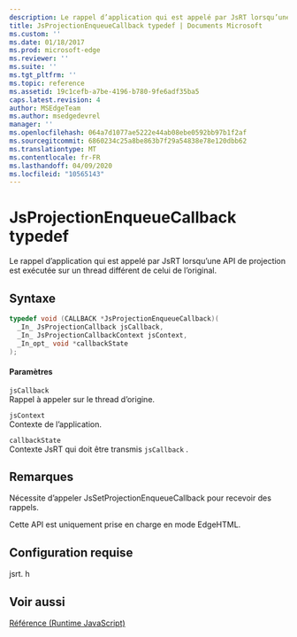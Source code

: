 ```yaml
---
description: Le rappel d’application qui est appelé par JsRT lorsqu’une API de projection est exécutée sur un thread différent de celui de l’original.
title: JsProjectionEnqueueCallback typedef | Documents Microsoft
ms.custom: ''
ms.date: 01/18/2017
ms.prod: microsoft-edge
ms.reviewer: ''
ms.suite: ''
ms.tgt_pltfrm: ''
ms.topic: reference
ms.assetid: 19c1cefb-a7be-4196-b780-9fe6adf35ba5
caps.latest.revision: 4
author: MSEdgeTeam
ms.author: msedgedevrel
manager: ''
ms.openlocfilehash: 064a7d1077ae5222e44ab08ebe0592bb97b1f2af
ms.sourcegitcommit: 6860234c25a8be863b7f29a54838e78e120dbb62
ms.translationtype: MT
ms.contentlocale: fr-FR
ms.lasthandoff: 04/09/2020
ms.locfileid: "10565143"
---
```

# JsProjectionEnqueueCallback typedef
Le rappel d’application qui est appelé par JsRT lorsqu’une API de projection est exécutée sur un thread différent de celui de l’original.  
  
## Syntaxe  
  
```cpp  
typedef void (CALLBACK *JsProjectionEnqueueCallback)(  
  _In_ JsProjectionCallback jsCallback,  
  _In_ JsProjectionCallbackContext jsContext,  
  _In_opt_ void *callbackState  
);  
```  
  
#### Paramètres  
 `jsCallback`  
 Rappel à appeler sur le thread d’origine.  
  
 `jsContext`  
 Contexte de l’application.  
  
 `callbackState`  
 Contexte JsRT qui doit être transmis `jsCallback` .  
  
## Remarques  
 Nécessite d’appeler JsSetProjectionEnqueueCallback pour recevoir des rappels.  
  
 Cette API est uniquement prise en charge en mode EdgeHTML.  
  
## Configuration requise  
 jsrt. h  
  
## Voir aussi  
 [Référence (Runtime JavaScript)](../chakra-hosting/reference-javascript-runtime.md)